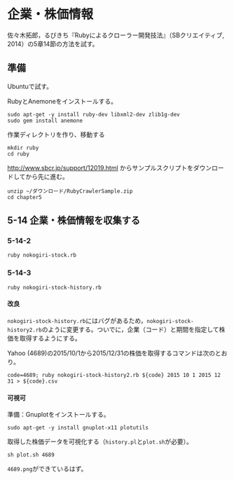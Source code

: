 # 企業・株価情報

佐々木拓郎，るびきち『Rubyによるクローラー開発技法』（SBクリエイティブ, 2014）の5章14節の方法を試す。

## 準備

Ubuntuで試す。

RubyとAnemoneをインストールする。

```
sudo apt-get -y install ruby-dev libxml2-dev zlib1g-dev
sudo gem install anemone
```

作業ディレクトリを作り、移動する

```
mkdir ruby
cd ruby
```

http://www.sbcr.jp/support/12019.html からサンプルスクリプトをダウンロードしてから先に進む。

```
unzip ~/ダウンロード/RubyCrawlerSample.zip
cd chapter5
```

## 5-14 企業・株価情報を収集する

### 5-14-2

```
ruby nokogiri-stock.rb
```

### 5-14-3

```
ruby nokogiri-stock-history.rb
```

#### 改良

`nokogiri-stock-history.rb`にはバグがあるため，`nokogiri-stock-history2.rb`のように変更する。ついでに，企業（コード）と期間を指定して株価を取得するようにする。

Yahoo (4689)の2015/10/1から2015/12/31の株価を取得するコマンドは次のとおり。

```
code=4689; ruby nokogiri-stock-history2.rb ${code} 2015 10 1 2015 12 31 > ${code}.csv 
```

#### 可視可

準備：Gnuplotをインストールする。

```
sudo apt-get -y install gnuplot-x11 plotutils
```

取得した株価データを可視化する（`history.pl`と`plot.sh`が必要）。

```
sh plot.sh 4689
```

`4689.png`ができているはず。
